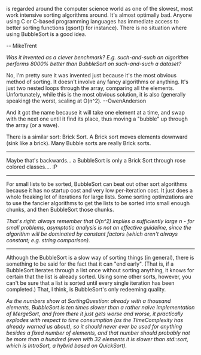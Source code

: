  is regarded around the computer science world as one of the slowest, most work intensive sorting algorithms around. It's almost optimally bad. Anyone using C or C-based programming languages has immediate access to better sorting functions (qsort() for instance). There is no situation where using BubbleSort is a good idea.

-- MikeTrent

*Was it invented as a clever benchmark? E.g. such-and-such an algorithm performs 8000% better than BubbleSort on such-and-such a dataset?*

No, I'm pretty sure it was invented just because it's the most obvious method of sorting.  It doesn't involve any fancy algorithms or anything.  It's just two nested loops through the array, comparing all the elements.  Unfortunately, while this is the most obvious solution, it is also (generally speaking) the worst, scaling at O(n^2). --OwenAnderson

And it got the name because it will take one element at a time, and swap with the next one until it find its place, thus moving a "bubble" up through the array (or a wave).

There is a similar sort:  Brick Sort.  A Brick sort moves elements downward (sink like a brick).  Many Bubble sorts are really Brick sorts.

----
Maybe that's backwards... a BubbleSort is only a Brick Sort through rose colored classes.... :P

----

For small lists to be sorted, BubbleSort can beat out other sort algorithms because it has no startup cost and very low per-iteration cost.  It just does a whole freaking lot of iterations for large lists.  Some sorting optimzations are to use the fancier algorithms to get the lists to be sorted into small enough chunks, and then BubbleSort those chunks.

*That's right: always remember that O(n^2) implies a sufficiently large n - for small problems, asymptotic analysis is not an effective guideline, since the algorithm will be dominated by constant factors (which aren't always constant; e.g. string comparison).*

----

Although the BubbleSort is a slow way of sorting things (in general), there is something to be said for the fact that it can "end early". (That is, if a BubbleSort iterates through a list once without sorting anything, it knows for certain that the list is already sorted. Using some other sorts, however, you can't be sure that a list is sorted until every single iteration has been completed.) That, I think, is BubbleSort's only redeeming quality.

*As the numbers show at SortingQuestion: already with a thousand elements, BubbleSort is ten times slower than a rather naive implementation of MergeSort, and from there it just gets worse and worse, it practically explodes with respect to time consumption (as the TimeComplexity has already warned us about), so it should never ever be used for anything besides a fixed number of elements, and that number should probably not be more than a hundred (even with 32 elements it is slower than std::sort, which is IntroSort, a hybrid based on QuickSort).*
